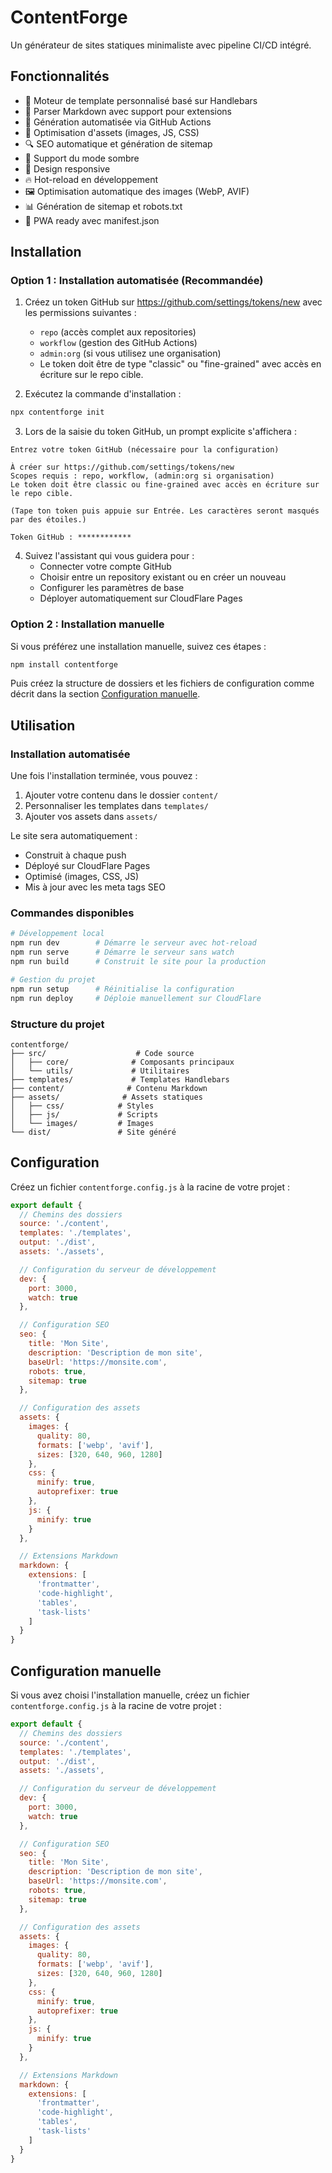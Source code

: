 # ContentForge

Un générateur de sites statiques minimaliste avec pipeline CI/CD intégré.

## Fonctionnalités

- 🎨 Moteur de template personnalisé basé sur Handlebars
- 📝 Parser Markdown avec support pour extensions
- 🔄 Génération automatisée via GitHub Actions
- 🚀 Optimisation d'assets (images, JS, CSS)
- 🔍 SEO automatique et génération de sitemap
- 🌙 Support du mode sombre
- 📱 Design responsive
- 🔥 Hot-reload en développement
- 🖼️ Optimisation automatique des images (WebP, AVIF)
- 📊 Génération de sitemap et robots.txt
- 📱 PWA ready avec manifest.json

## Installation

### Option 1 : Installation automatisée (Recommandée)

1. Créez un token GitHub sur https://github.com/settings/tokens/new avec les permissions suivantes :
   - `repo` (accès complet aux repositories)
   - `workflow` (gestion des GitHub Actions)
   - `admin:org` (si vous utilisez une organisation)
   - Le token doit être de type "classic" ou "fine-grained" avec accès en écriture sur le repo cible.

2. Exécutez la commande d'installation :
```bash
npx contentforge init
```

3. Lors de la saisie du token GitHub, un prompt explicite s'affichera :

```
Entrez votre token GitHub (nécessaire pour la configuration)

À créer sur https://github.com/settings/tokens/new
Scopes requis : repo, workflow, (admin:org si organisation)
Le token doit être classic ou fine-grained avec accès en écriture sur le repo cible.

(Tape ton token puis appuie sur Entrée. Les caractères seront masqués par des étoiles.)

Token GitHub : ************
```

4. Suivez l'assistant qui vous guidera pour :
   - Connecter votre compte GitHub
   - Choisir entre un repository existant ou en créer un nouveau
   - Configurer les paramètres de base
   - Déployer automatiquement sur CloudFlare Pages

### Option 2 : Installation manuelle

Si vous préférez une installation manuelle, suivez ces étapes :

```bash
npm install contentforge
```

Puis créez la structure de dossiers et les fichiers de configuration comme décrit dans la section [Configuration manuelle](#configuration-manuelle).

## Utilisation

### Installation automatisée

Une fois l'installation terminée, vous pouvez :

1. Ajouter votre contenu dans le dossier `content/`
2. Personnaliser les templates dans `templates/`
3. Ajouter vos assets dans `assets/`

Le site sera automatiquement :
- Construit à chaque push
- Déployé sur CloudFlare Pages
- Optimisé (images, CSS, JS)
- Mis à jour avec les meta tags SEO

### Commandes disponibles

```bash
# Développement local
npm run dev        # Démarre le serveur avec hot-reload
npm run serve      # Démarre le serveur sans watch
npm run build      # Construit le site pour la production

# Gestion du projet
npm run setup      # Réinitialise la configuration
npm run deploy     # Déploie manuellement sur CloudFlare
```

### Structure du projet

```
contentforge/
├── src/                    # Code source
│   ├── core/              # Composants principaux
│   └── utils/             # Utilitaires
├── templates/             # Templates Handlebars
├── content/              # Contenu Markdown
├── assets/              # Assets statiques
│   ├── css/            # Styles
│   ├── js/             # Scripts
│   └── images/         # Images
└── dist/               # Site généré
```

## Configuration

Créez un fichier `contentforge.config.js` à la racine de votre projet :

```javascript
export default {
  // Chemins des dossiers
  source: './content',
  templates: './templates',
  output: './dist',
  assets: './assets',

  // Configuration du serveur de développement
  dev: {
    port: 3000,
    watch: true
  },

  // Configuration SEO
  seo: {
    title: 'Mon Site',
    description: 'Description de mon site',
    baseUrl: 'https://monsite.com',
    robots: true,
    sitemap: true
  },

  // Configuration des assets
  assets: {
    images: {
      quality: 80,
      formats: ['webp', 'avif'],
      sizes: [320, 640, 960, 1280]
    },
    css: {
      minify: true,
      autoprefixer: true
    },
    js: {
      minify: true
    }
  },

  // Extensions Markdown
  markdown: {
    extensions: [
      'frontmatter',
      'code-highlight',
      'tables',
      'task-lists'
    ]
  }
}
```

## Configuration manuelle

Si vous avez choisi l'installation manuelle, créez un fichier `contentforge.config.js` à la racine de votre projet :

```js
export default {
  // Chemins des dossiers
  source: './content',
  templates: './templates',
  output: './dist',
  assets: './assets',

  // Configuration du serveur de développement
  dev: {
    port: 3000,
    watch: true
  },

  // Configuration SEO
  seo: {
    title: 'Mon Site',
    description: 'Description de mon site',
    baseUrl: 'https://monsite.com',
    robots: true,
    sitemap: true
  },

  // Configuration des assets
  assets: {
    images: {
      quality: 80,
      formats: ['webp', 'avif'],
      sizes: [320, 640, 960, 1280]
    },
    css: {
      minify: true,
      autoprefixer: true
    },
    js: {
      minify: true
    }
  },

  // Extensions Markdown
  markdown: {
    extensions: [
      'frontmatter',
      'code-highlight',
      'tables',
      'task-lists'
    ]
  }
}
```